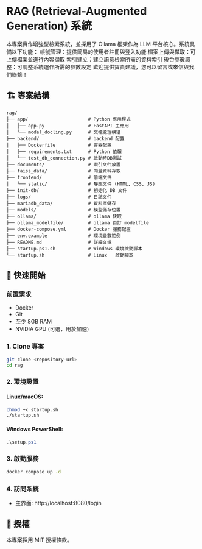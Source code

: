 # RAG (Retrieval-Augmented Generation) 系統

本專案實作增強型檢索系統，並採用了 Ollama 框架作為 LLM 平台核心。系統具備以下功能：
帳號管理：提供簡易的使用者註冊與登入功能
檔案上傳與擷取：可上傳檔案並進行內容擷取
索引建立：建立語意檢索所需的資料索引
後台參數調整：可調整系統運作所需的參數設定
歡迎提供寶貴建議，您可以留言或來信與我們聯繫！


## 🏗️ 專案結構

```
rag/
├── app/                      # Python 應用程式
│   ├── app.py                # FastAPI 主應用
│   └── model_docling.py      # 文檔處理模組
├── backend/                  # backend 配置
│   ├── Dockerfile            # 容器配置
│   ├── requirements.txt      # Python 依賴
│   └── test_db_connection.py # 啟動時DB測試
├── documents/                # 索引文件放置
├── faiss_data/               # 向量資料存取
├── frontend/                 # 前端文件
│   └── static/               # 靜態文件 (HTML, CSS, JS)
├── init-db/                  # 初始化 DB 文件
├── logs/                     # 日誌文件
├── mariadb_data/             # 資料庫儲存
├── models/                   # 模型儲存位置
├── ollama/                   # ollama 快取
├── ollama_modelfile/         # ollama 自訂 modelfile
├── docker-compose.yml        # Docker 服務配置
├── env.example               # 環境變數範例
├── README.md                 # 詳細文檔
├── startup.ps1.sh            # Windows 環境啟動腳本
└── startup.sh                # Linux   啟動腳本
```

## 🚀 快速開始

### 前置需求
- Docker
- Git
- 至少 8GB RAM
- NVIDIA GPU (可選，用於加速)

### 1. Clone 專案

```bash
git clone <repository-url>
cd rag
```

### 2. 環境設置

#### Linux/macOS:
```bash
chmod +x startup.sh
./startup.sh
```

#### Windows PowerShell:
```powershell
.\setup.ps1
```

### 3. 啟動服務

```bash
docker compose up -d
```

### 4. 訪問系統
- 主界面: http://localhost:8080/login


## 📄 授權
本專案採用 MIT 授權條款。
